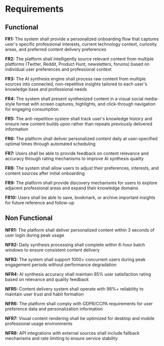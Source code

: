 # Requirements

## Functional

**FR1:** The system shall provide a personalized onboarding flow that captures user's specific professional interests, current technology context, curiosity areas, and preferred content delivery preferences

**FR2:** The platform shall intelligently source relevant content from multiple platforms (Twitter, Reddit, Product Hunt, newsletters, forums) based on individual user preferences and professional context

**FR3:** The AI synthesis engine shall process raw content from multiple sources into connected, non-repetitive insights tailored to each user's knowledge base and professional needs

**FR4:** The system shall present synthesized content in a visual social media-style format with screen captures, highlights, and click-through navigation for engaging consumption

**FR5:** The anti-repetition system shall track user's knowledge history and ensure new content builds upon rather than repeats previously delivered information

**FR6:** The platform shall deliver personalized content daily at user-specified optimal times through automated scheduling

**FR7:** Users shall be able to provide feedback on content relevance and accuracy through rating mechanisms to improve AI synthesis quality

**FR8:** The system shall allow users to adjust their preferences, interests, and content sources after initial onboarding

**FR9:** The platform shall provide discovery mechanisms for users to explore adjacent professional areas and expand their knowledge domains

**FR10:** Users shall be able to save, bookmark, or archive important insights for future reference and follow-up

## Non Functional

**NFR1:** The platform shall deliver personalized content within 3 seconds of user login during peak usage

**NFR2:** Daily synthesis processing shall complete within 6-hour batch windows to ensure consistent content delivery

**NFR3:** The system shall support 1000+ concurrent users during peak engagement periods without performance degradation

**NFR4:** AI synthesis accuracy shall maintain 85% user satisfaction rating based on relevance and quality feedback

**NFR5:** Content delivery system shall operate with 98%+ reliability to maintain user trust and habit formation

**NFR6:** The platform shall comply with GDPR/CCPA requirements for user preference data and personalization information

**NFR7:** Visual content rendering shall be optimized for desktop and mobile professional usage environments

**NFR8:** API integrations with external sources shall include fallback mechanisms and rate limiting to ensure service stability
